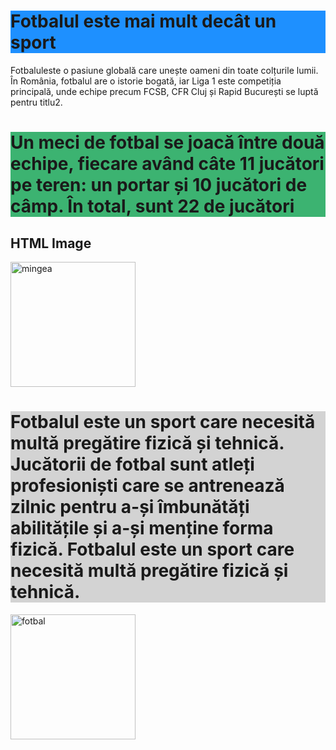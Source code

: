 <!DOCTYPE html>
<html>
<head>
<title>Despre fotbal</title>
</head>
<body>

<h1><h1 style="background-color:DodgerBlue;">Fotbalul este mai mult decât un sport</h1></h1>
<p>Fotbaluleste o pasiune globală care unește oameni din toate colțurile lumii. În România, fotbalul are o istorie bogată, iar Liga 1 este competiția principală, unde echipe precum FCSB, CFR Cluj și Rapid București se luptă pentru titlu2.</p>
<h1 style="background-color:MediumSeaGreen;">Un meci de fotbal se joacă între două echipe, fiecare având câte 11 jucători pe teren: un portar și 10 jucători de câmp. În total, sunt 22 de jucători</h1>
</body>
</html>
<!DOCTYPE html>
<html>
<body>

<h2>HTML Image</h2>
<img src="c:\Users\utente\OneDrive\xbox\imagini\fotbal.jpeg" alt="mingea" width="200" height="200">

</body>
</html>
<h1 style="background-color:LightGray;">Fotbalul este un sport care necesită multă pregătire fizică și tehnică. Jucătorii de fotbal sunt atleți profesioniști care se antrenează zilnic pentru a-și îmbunătăți abilitățile și a-și menține forma fizică. Fotbalul este un sport care necesită multă pregătire fizică și tehnică.</h1>
<img src="c:\Users\utente\OneDrive\xbox\imagini\fotbslul.jpg" alt="fotbal" width="200" height="200">
